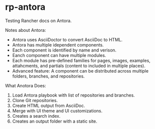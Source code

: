 # rp-antora

Testing Rancher docs on Antora.

Notes about Antora:

- Antora uses AsciiDoctor to convert AsciiDoc to HTML.
- Antora has multiple idependent components.
- Each component is identified by name and verison.
- Eanch component can have multiple modules.
- Each module has pre-defined families for pages, images, examples, attahcments, and partials (content to included in multiple places).
- Advanced feature: A component can be distributed across multiple folders, branches, and repositories.

What Anotora Does:

1. Load Antora playbook with list of repositories and branches.
1. Clone Git repositories.
1. Create HTML output from AsciiDoc.
1. Merge with UI theme and UI customizations.
1. Creates a search index.
1. Creates an output folder with a static site.